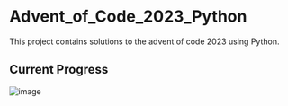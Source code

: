 # Advent_of_Code_2023_Python

This project contains solutions to the advent of code 2023 using Python.

## Current Progress

![image](https://github.com/kevinknights29/Advent_of_Code_2023_Python/assets/74464814/bdec0362-8ae1-47a1-98e4-3d9c2bf14a9f)
